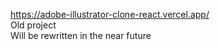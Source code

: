 https://adobe-illustrator-clone-react.vercel.app/ <br>
Old project <br>
Will be rewritten in the near future
